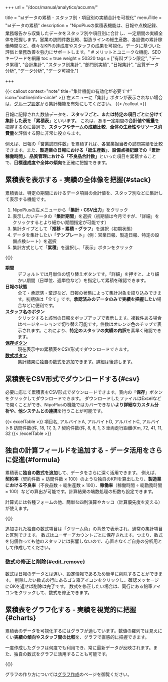 +++
url = "/docs/manual/analytics/accumn/"

title = "📊データの累積 - スタッフ別・項目別の実績合計を可視化" 
menuTitle = "📊データの累積"
description = "NipoPlusの累積表機能は、日報や点検記録、業務報告から収集したデータをスタッフ別や項目別に合計し、一定期間の実績全体を把握します。営業の訪問件数比較、製造ラインの総生産数、各設備の累計稼働時間など、様々なKPIの達成度やスタッフの成果を可視化。データに基づいた評価と業務改善を強力にサポートします。" # メリットとユニークな機能、SEOキーワードを網羅
toc = true
weight = 50320
tags = ["有料プラン限定", "データ累積", "合計集計", "スタッフ別集計", "部門別実績",  "日報集計",  "品質データ分析", "データ分析", "データ可視化"]

+++

{{< callout context="note" title="集計機能の有効化が必要です" icon="outline/info-circle" >}}
左メニューに「集計」ボタンが表示されない場合は、[グループ設定](/docs/setup/setting-group/#optionalFunction)から集計機能を有効にしてください。
{{< /callout >}}

日報に記録された数値データを、<strong>スタッフごと、または特定の項目ごとに分けて集計した表</strong>を「<strong>累積表</strong>」といいます。
これは、ある一定期間の**合計値や総量**を把握するのに最適で、**スタッフやチームの成績比較**、<strong>全体の生産性やリソース消費量</strong>を評価する際に非常に役立ちます。

例えば、日報の「営業訪問件数」を累積すれば、各営業担当者の訪問実績を比較できます。また、<strong>製造業の日報における「総生産数」</strong>、<strong>設備点検記録での「累計稼働時間」</strong>、<strong>品質管理における「不良品合計数」</strong>といった項目を累積することで、**目標達成度や全体の傾向**を正確に把握できます。

## 累積表を表示する - 実績の全体像を把握{#stack}

累積表は、特定の期間におけるデータ項目の合計値を、スタッフ別などに集計して表示する機能です。

1.  NipoPlusの左メニューから「<strong>集計・CSV出力</strong>」をクリック
2.  表示したいデータの「<strong>集計期間</strong>」を選択（初期値は今月ですが、「詳細」をクリックするとより細かい期間指定が可能です）
3.  集計タイプとして「<strong>推移・累積・グラフ</strong>」を選択（初期状態）
4.  データを集計したい「<strong>テンプレート</strong>」（例：営業日報、製造日報、特定の設備点検シート）を選択
5.  集計方式として「<strong>累積</strong>」を選択し、「表示」ボタンをクリック

{{<iTablet filename="img/sumstack" msg="スタッフごとの営業訪問件数、製造ラインの総生産数、各設備の累計稼働時間など、累積表で実績を比較・把握するのに便利です" alice="pc">}}

<dl class="basic">
<dt><strong>期間</strong></dt>
<dd>デフォルトでは月単位の切り替えボタンです。「詳細」を押すと、より細かい期間（日単位、週単位など）を指定して累積を確認できます。</dd>
<dt><strong>日報の状態</strong></dt>
<dd>全て・承認済・棄却など、日報の状態によって集計対象を絞り込みできます。初期値は「全て」です。<strong>承認済みのデータのみで実績を把握したい</strong>場合などに便利です。</dd>
<dt><strong>スタッフ名のボタン</strong></dt>
<dd>クリックすると該当の日報をポップアップで表示します。複数件ある場合はページネーションで切り替え可能です。件数はオレンジ色のチップで表示されます。これにより、<strong>特定のスタッフの実績の内訳</strong>を素早く確認できます。</dd>
<dt><a href="#csv"><strong>保存ボタン</strong></a></dt>
<dd>現在表示中の累積表をCSV形式でダウンロードできます。</dd>
<dt><a href="#formula"><strong>数式ボタン</strong></a></dt>
<dd>集計結果に独自の数式を追加できます。詳細は後述します。</dd>
</dl>

## 累積表をCSV形式でダウンロードする{#csv}

必要に応じて累積表をCSV形式でダウンロードできます。表内の「<strong>保存</strong>」ボタンをクリックしてダウンロードできます。
ダウンロードしたファイルはExcelなどで開くことができ、NipoPlusの機能ではカバーできない**より詳細なカスタム分析や、他システムとの連携**を行うことが可能です。

{{< excelTable >}}
項目名, アルバイトA, アルバイトD, アルバイトC, アルバイトB
訪問件数(件, 18, 17, 3, 7
契約件数(件, 8, 8, 1, 3
車両走行距離(Km, 72, 41, 11, 32
{{< /excelTable >}}

## 独自の計算フィールドを追加する - データ活用をさらに促進{#formula}

累積表に**独自の数式を追加**して、データをさらに深く活用できます。
例えば、**契約率**（契約件数 ÷ 訪問件数 × 100）のような独自のKPIを算出したり、**製造業における不良率**（不良品数 ÷ 総生産数 × 100）、**稼働率**（稼働時間 ÷ 総勤務時間 × 100）などの算出が可能です。計算結果の端数処理の桁数も設定できます。

計算式には各種フォームの他、簡単な四則演算やカッコ（計算優先度を変える）が使えます。

{{<iTablet filename="img/make" msg="「数式ボタン」をクリックして、オリジナルの計算フィールドを追加します。例えば契約率や不良率など、独自のKPIを算出しましょう" alice="pc">}}

追加された独自の数式項目は「クリーム色」の背景で表示され、通常の集計項目と区別できます。
数式はユーザーアカウントごとに保存されます。つまり、数式を何個作っても他のスタッフには影響しないので、心置きなくご自身の分析用として作成してください。

### 数式の修正と削除{#edit_remove}

数式は日報のデータとは違い、設定情報であるため簡単に削除することができます。
削除したい数式の行にあるゴミ箱アイコンをクリックし、確認メッセージにOKを返せば削除は完了です。
数式を修正したい場合は、同行にある鉛筆アイコンをクリックして、数式を修正できます。

## 累積表をグラフ化する - 実績を視覚的に把握{#charts}

累積表のデータを可視化するにはグラフが適しています。数値の羅列では見えにくい**実績の傾向やスタッフ間の比較**を、グラフで直感的に把握できます。

一度作成したグラフは何度でも利用でき、常に最新データが反映されます。また、独自の数式をグラフに活用することも可能です。

{{<iTablet filename="img/stackCharts" msg="累積表のデータを元に棒グラフを作成。スタッフごとの成果や、期間内の合計生産数、総稼働時間などを視覚的に比較できます" alice="pc">}}

グラフの作り方については[グラフ作成](/docs/manual/analytics/chart/)のページを御覧ください。
